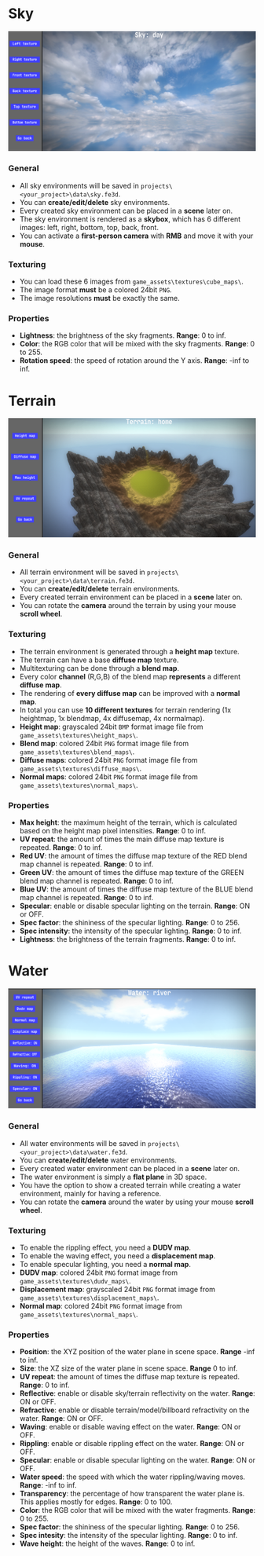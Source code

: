 # Sky
![sky](../images/sky_editor.png)
### General
- All sky environments will be saved in `projects\<your_project>\data\sky.fe3d`.
- You can **create/edit/delete** sky environments.
- Every created sky environment can be placed in a **scene** later on.
- The sky environment is rendered as a **skybox**, which has 6 different images: left, right, bottom, top, back, front.
- You can activate a **first-person camera** with **RMB** and move it with your **mouse**.
### Texturing
- You can load these 6 images from `game_assets\textures\cube_maps\`.
- The image format **must** be a colored 24bit `PNG`.
- The image resolutions **must** be exactly the same.
### Properties
- **Lightness**: the brightness of the sky fragments. **Range**: 0 to inf.
- **Color**: the RGB color that will be mixed with the sky fragments. **Range**: 0 to 255.
- **Rotation speed**: the speed of rotation around the Y axis. **Range**: -inf to inf.

# Terrain
![terrain](../images/terrain_editor.png)
### General
- All terrain environment will be saved in `projects\<your_project>\data\terrain.fe3d`.
- You can **create/edit/delete** terrain environments.
- Every created terrain environment can be placed in a **scene** later on.
- You can rotate the **camera** around the terrain by using your mouse **scroll wheel**.
### Texturing
- The terrain environment is generated through a **height map** texture.
- The terrain can have a base **diffuse map** texture.
- Multitexturing can be done through a **blend map**.
- Every color **channel** (R,G,B) of the blend map **represents** a different **diffuse map**.
- The rendering of **every diffuse map** can be improved with a **normal map**.
- In total you can use **10 different textures** for terrain rendering (1x heightmap, 1x blendmap, 4x diffusemap, 4x normalmap).
- **Height map**: grayscaled 24bit `BMP` format image file from `game_assets\textures\height_maps\`.
- **Blend map**: colored 24bit `PNG` format image file from `game_assets\textures\blend_maps\`.
- **Diffuse maps**: colored 24bit `PNG` format image file from `game_assets\textures\diffuse_maps\`.
- **Normal maps**: colored 24bit `PNG` format image file from `game_assets\textures\normal_maps\`.
### Properties
- **Max height**: the maximum height of the terrain, which is calculated based on the height map pixel intensities. **Range**: 0 to inf.
- **UV repeat**: the amount of times the main diffuse map texture is repeated. **Range**: 0 to inf.
- **Red UV**: the amount of times the diffuse map texture of the RED blend map channel is repeated. **Range**: 0 to inf.
- **Green UV**: the amount of times the diffuse map texture of the GREEN blend map channel is repeated. **Range**: 0 to inf.
- **Blue UV**: the amount of times the diffuse map texture of the BLUE blend map channel is repeated. **Range**: 0 to inf.
- **Specular**: enable or disable specular lighting on the terrain. **Range**: ON or OFF.
- **Spec factor**: the shininess of the specular lighting. **Range**: 0 to 256.
- **Spec intensity**: the intensity of the specular lighting. **Range**: 0 to inf.
- **Lightness**: the brightness of the terrain fragments. **Range**: 0 to inf.

# Water
![water](../images/water_editor.png)
### General
- All water environments will be saved in `projects\<your_project>\data\water.fe3d`.
- You can **create/edit/delete** water environments.
- Every created water environment can be placed in a **scene** later on.
- The water environment is simply a **flat plane** in 3D space.
- You have the option to show a created terrain while creating a water environment, mainly for having a reference.
- You can rotate the **camera** around the water by using your mouse **scroll wheel**.
### Texturing
- To enable the rippling effect, you need a **DUDV map**.
- To enable the waving effect, you need a **displacement map**.
- To enable specular lighting, you need a **normal map**.
- **DUDV map**: colored 24bit `PNG` format image from `game_assets\textures\dudv_maps\`.
- **Displacement map**: grayscaled 24bit `PNG` format image from `game_assets\textures\displacement_maps\`.
- **Normal map**: colored 24bit `PNG` format image from `game_assets\textures\normal_maps\`.
### Properties
- **Position**: the XYZ position of the water plane in scene space. **Range** -inf to inf.
- **Size**: the XZ size of the water plane in scene space. **Range** 0 to inf.
- **UV repeat**: the amount of times the diffuse map texture is repeated. **Range**: 0 to inf.
- **Reflective**: enable or disable sky/terrain reflectivity on the water. **Range**: ON or OFF.
- **Refractive**: enable or disable terrain/model/billboard refractivity on the water. **Range**: ON or OFF.
- **Waving**: enable or disable waving effect on the water. **Range**: ON or OFF.
- **Rippling**: enable or disable rippling effect on the water. **Range**: ON or OFF.
- **Specular**: enable or disable specular lighting on the water. **Range**: ON or OFF.
- **Water speed**: the speed with which the water rippling/waving moves. **Range**: -inf to inf.
- **Transparency**: the percentage of how transparent the water plane is. This applies mostly for edges. **Range**: 0 to 100.
- **Color**: the RGB color that will be mixed with the water fragments. **Range**: 0 to 255.
- **Spec factor**: the shininess of the specular lighting. **Range**: 0 to 256.
- **Spec intesity**: the intensity of the specular lighting. **Range**: 0 to inf.
- **Wave height**: the height of the waves. **Range**: 0 to inf.
